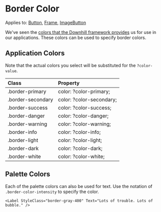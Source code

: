 # Border Color

Applies to: [Button](https://docs.microsoft.com/en-us/dotnet/api/xamarin.forms.button?view=xamarin-forms), [Frame](https://docs.microsoft.com/en-us/dotnet/api/xamarin.forms.frame?view=xamarin-forms), [ImageButton](https://docs.microsoft.com/en-us/dotnet/api/xamarin.forms.imagebutton?view=xamarin-forms)

We've seen the [colors that the Downhill framework provides](../colors.md) us for use in our applications. These colors can be used to specify border colors. 

## Application Colors

Note that the actual colors you select will be substituted for the `?color-value`.

| Class | Property |
| :--- | :--- |
| .border-primary | color: ?color-primary; |
| .border-secondary | color: ?color-secondary; |
| .border-success | color: ?color-success; |
| .border-danger | color: ?color-danger; |
| .border-warning | color: ?color-warning; |
| .border-info | color: ?color-info; |
| .border-light | color: ?color-light; |
| .border-dark | color: ?color-dark; |
| .border-white | color: ?color-white; |

## Palette Colors

Each of the palette colors can also be used for text. Use the notation of `.border-color-intensity` to specify the color. 

```text
<Label StyleClass="border-gray-400" Text="Lots of trouble. Lots of bubble." />
```


